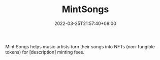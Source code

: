 ﻿---
weight: 
title: "MintSongs"
description: "Mint Songs helps music artists turn their songs into NFTs (non-fungible tokens) for [description] minting fees."
date: 2022-03-25T21:57:40+08:00
lastmod: 2022-03-25T16:45:40+08:00
draft: false
authors: ["Metabd"]
featuredImage: "491.jpg"
link: "https://www.mintsongs.com/"
tags: ["MintSongs","数字收藏品"]
categories: ["navigation"]
navigation: ["数字收藏品"]
lightgallery: true
toc: true
pinned: false
recommend: false
recommend1: false
---
Mint Songs helps music artists turn their songs into NFTs (non-fungible tokens) for [description] minting fees.
